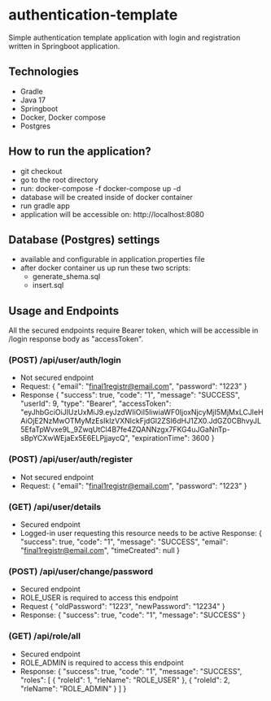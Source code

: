 # authentication-template
Simple authentication template application with login and registration written in 
Springboot application. 

## Technologies
- Gradle
- Java 17
- Springboot
- Docker, Docker compose
- Postgres

## How to run the application? 
- git checkout
- go to the root directory
- run: docker-compose -f docker-compose up -d
- database will be created inside of docker container
- run gradle app
- application will be accessible on: http://localhost:8080

## Database (Postgres) settings
- available and configurable in application.properties file
- after docker container us up run these two scripts:
  - generate_shema.sql
  - insert.sql

## Usage and Endpoints
All the secured endpoints require Bearer token, which will be accessible in /login 
response body as "accessToken".

### (POST) /api/user/auth/login
- Not secured endpoint
- Request:
{
"email": "final1registr@email.com",
"password": "1223"
}
- Response
  {
  "success": true,
  "code": "1",
  "message": "SUCCESS",
  "userId": 9,
  "type": "Bearer",
  "accessToken": "eyJhbGciOiJIUzUxMiJ9.eyJzdWIiOiI5IiwiaWF0IjoxNjcyMjI5MjMxLCJleHAiOjE2NzMwOTMyMzEsIklzVXNlckFjdGl2ZSI6dHJ1ZX0.JdGZ0CBhvyJL5EfaTpWvxe9L_9ZwqUtCl4B7fe4ZQANNzgx7FKG4uJGaNnTp-sBpYCXwWEjaEx5E6ELPjjaycQ",
  "expirationTime": 3600
  }

### (POST) /api/user/auth/register
- Not secured endpoint
- Request:
{
"email": "final1registr@email.com",
"password": "1223"
}

### (GET) /api/user/details
- Secured endpoint
- Logged-in user requesting this resource needs to be active
Response:
  {
  "success": true,
  "code": "1",
  "message": "SUCCESS",
  "email": "final1registr@email.com",
  "timeCreated": null
  }

### (POST) /api/user/change/password
- Secured endpoint
- ROLE_USER is required to access this endpoint
- Request
{
"oldPassword": "1223",
"newPassword": "12234"
}
- Response:
  {
  "success": true,
  "code": "1",
  "message": "SUCCESS"
  }

### (GET) /api/role/all
- Secured endpoint
- ROLE_ADMIN is required to access this endpoint
- Response:
  {
  "success": true,
  "code": "1",
  "message": "SUCCESS",
  "roles":
[
  {
  "roleId": 1,
  "rleName": "ROLE_USER"
  },
  {
  "roleId": 2,
  "rleName": "ROLE_ADMIN"
  }
  ]
  }
